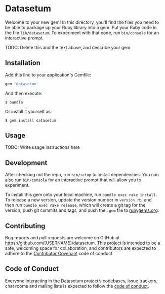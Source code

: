 # Datasetum

Welcome to your new gem! In this directory, you'll find the files you need to be able to package up your Ruby library into a gem. Put your Ruby code in the file `lib/datasetum`. To experiment with that code, run `bin/console` for an interactive prompt.

TODO: Delete this and the text above, and describe your gem

## Installation

Add this line to your application's Gemfile:

```ruby
gem 'datasetum'
```

And then execute:

    $ bundle

Or install it yourself as:

    $ gem install datasetum

## Usage

TODO: Write usage instructions here

## Development

After checking out the repo, run `bin/setup` to install dependencies. You can also run `bin/console` for an interactive prompt that will allow you to experiment.

To install this gem onto your local machine, run `bundle exec rake install`. To release a new version, update the version number in `version.rb`, and then run `bundle exec rake release`, which will create a git tag for the version, push git commits and tags, and push the `.gem` file to [rubygems.org](https://rubygems.org).

## Contributing

Bug reports and pull requests are welcome on GitHub at https://github.com/[USERNAME]/datasetum. This project is intended to be a safe, welcoming space for collaboration, and contributors are expected to adhere to the [Contributor Covenant](http://contributor-covenant.org) code of conduct.

## Code of Conduct

Everyone interacting in the Datasetum project’s codebases, issue trackers, chat rooms and mailing lists is expected to follow the [code of conduct](https://github.com/[USERNAME]/datasetum/blob/master/CODE_OF_CONDUCT.md).
